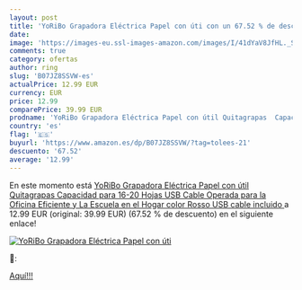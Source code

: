 ```yaml
---
layout: post
title: 'YoRiBo Grapadora Eléctrica Papel con úti con un 67.52 % de descuento'
date: 
image: 'https://images-eu.ssl-images-amazon.com/images/I/41dYaV8JfHL._SL200_.jpg'
comments: true
category: ofertas
author: ring
slug: 'B07JZ8SSVW-es'
actualPrice: 12.99 EUR
currency: EUR
price: 12.99
comparePrice: 39.99 EUR
prodname: 'YoRiBo Grapadora Eléctrica Papel con útil Quitagrapas  Capacidad para 16-20 Hojas  USB Cable Operada para la Oficina Eficiente y La Escuela en el Hogar  color Rosso  USB cable incluido '
country: 'es'
flag: '🇪🇸'
buyurl: 'https://www.amazon.es/dp/B07JZ8SSVW/?tag=tolees-21'
descuento: '67.52'
average: '12.99'
---
```


En este momento está [YoRiBo Grapadora Eléctrica Papel con útil Quitagrapas  Capacidad para 16-20 Hojas  USB Cable Operada para la Oficina Eficiente y La Escuela en el Hogar  color Rosso  USB cable incluido ](https://www.amazon.es/dp/B07JZ8SSVW/?tag=tolees-21) a 12.99 EUR (original: 39.99 EUR) (67.52 %  de descuento) en el siguiente enlace!

[![YoRiBo Grapadora Eléctrica Papel con úti](https://images-eu.ssl-images-amazon.com/images/I/41dYaV8JfHL._SL200_.jpg)](https://www.amazon.es/dp/B07JZ8SSVW/?tag=tolees-21)

🔎:


[Aquí!!!](https://www.amazon.es/dp/B07JZ8SSVW/?tag=tolees-21)
